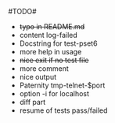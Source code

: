 #TODO#

* ~~typo in README.md~~
* content log-failed
* Docstring for test-pset6
* more help in usage
* ~~nice exit if no test file~~
* more comment
* nice output
* Paternity tmp-telnet-$port
* option -i for localhost
* diff part
* resume of tests pass/failed
